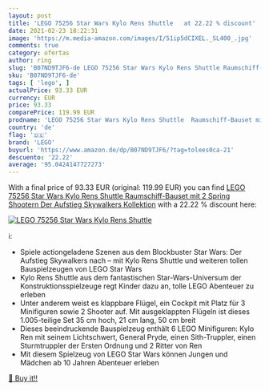 ```yaml
---
layout: post
title: 'LEGO 75256 Star Wars Kylo Rens Shuttle   at 22.22 % discount'
date: 2021-02-23 18:22:31
image: 'https://m.media-amazon.com/images/I/51ip5dCIXEL._SL400_.jpg'
comments: true
category: ofertas
author: ring
slug: 'B07ND9TJF6-de LEGO 75256 Star Wars Kylo Rens Shuttle Raumschiff-Bauset...'
sku: 'B07ND9TJF6-de'
tags: [ 'lego', ]
actualPrice: 93.33 EUR
currency: EUR
price: 93.33
comparePrice: 119.99 EUR
prodname: 'LEGO 75256 Star Wars Kylo Rens Shuttle  Raumschiff-Bauset mit 2 Spring Shootern  Der Aufstieg Skywalkers Kollektion'
country: 'de'
flag: '🇩🇪'
brand: 'LEGO'
buyurl: 'https://www.amazon.de/dp/B07ND9TJF6/?tag=tolees0ca-21'
descuento: '22.22'
average: '95.0424147727273'
---
```


With a final price of 93.33 EUR (original: 119.99 EUR) you can find [LEGO 75256 Star Wars Kylo Rens Shuttle  Raumschiff-Bauset mit 2 Spring Shootern  Der Aufstieg Skywalkers Kollektion](https://www.amazon.de/dp/B07ND9TJF6/?tag=tolees0ca-21) with a  22.22 % discount here:

[![LEGO 75256 Star Wars Kylo Rens Shuttle  ](https://m.media-amazon.com/images/I/51ip5dCIXEL._SL400_.jpg)](https://www.amazon.de/dp/B07ND9TJF6/?tag=tolees0ca-21)

ℹ️:

- Spiele actiongeladene Szenen aus dem Blockbuster Star Wars: Der Aufstieg Skywalkers nach – mit Kylo Rens Shuttle und weiteren tollen Bauspielzeugen von LEGO Star Wars
- Kylo Rens Shuttle aus dem fantastischen Star-Wars-Universum der Konstruktionsspielzeuge regt Kinder dazu an, tolle LEGO Abenteuer zu erleben
- Unter anderem weist es klappbare Flügel, ein Cockpit mit Platz für 3 Minifiguren sowie 2 Shooter auf. Mit ausgeklappten Flügeln ist dieses 1.005-teilige Set 35 cm hoch, 21 cm lang, 50 cm breit
- Dieses beeindruckende Bauspielzeug enthält 6 LEGO Minifiguren: Kylo Ren mit seinem Lichtschwert, General Pryde, einen Sith-Truppler, einen Sturmtruppler der Ersten Ordnung und 2 Ritter von Ren
- Mit diesem Spielzeug von LEGO Star Wars können Jungen und Mädchen ab 10 Jahren Abenteuer erleben

[🛒 Buy it!!](https://www.amazon.de/dp/B07ND9TJF6/?tag=tolees0ca-21)
